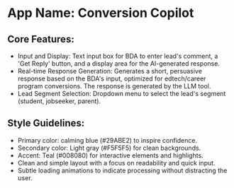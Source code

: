 # **App Name**: Conversion Copilot

## Core Features:

- Input and Display: Text input box for BDA to enter lead's comment, a 'Get Reply' button, and a display area for the AI-generated response.
- Real-time Response Generation: Generates a short, persuasive response based on the BDA's input, optimized for edtech/career program conversions. The response is generated by the LLM tool.
- Lead Segment Selection: Dropdown menu to select the lead's segment (student, jobseeker, parent).

## Style Guidelines:

- Primary color: calming blue (#29ABE2) to inspire confidence.
- Secondary color: Light gray (#F5F5F5) for clean backgrounds.
- Accent: Teal (#008080) for interactive elements and highlights.
- Clean and simple layout with a focus on readability and quick input.
- Subtle loading animations to indicate processing without distracting the user.
